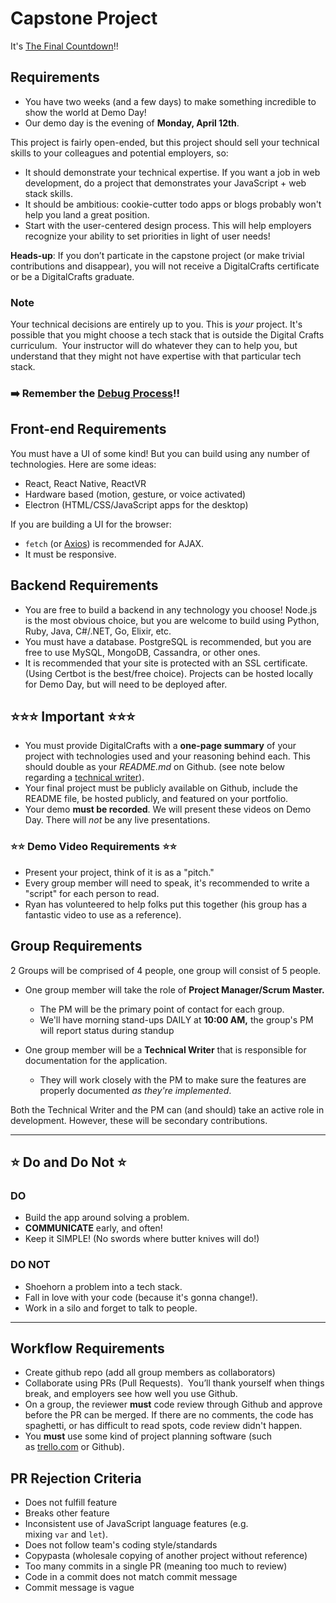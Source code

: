 # Capstone Project

It's [The Final Countdown](https://www.youtube.com/watch?v=9jK-NcRmVcw)!!

## Requirements

* You have two weeks (and a few days) to make something incredible to show the world at Demo Day!
* Our demo day is the evening of **Monday, April 12th**.

This project is fairly open-ended, but this project should sell your technical skills to your colleagues and potential employers, so:

* It should demonstrate your technical expertise. If you want a job in web development, do a project that demonstrates your JavaScript + web stack skills.
* It should be ambitious: cookie-cutter todo apps or blogs probably won't help you land a great position.
* Start with the user-centered design process. This will help employers recognize your ability to set priorities in light of user needs!

**Heads-up**: If you don’t particate in the capstone project (or make trivial contributions and disappear), you will not receive a DigitalCrafts certificate or be a DigitalCrafts graduate.

### Note

Your technical decisions are entirely up to you. This is _your_ project. It's possible that you might choose a tech stack that is outside the Digital Crafts curriculum.  Your instructor will do whatever they can to help you, but understand that they might not have expertise with that particular tech stack.

### ➡️ Remember the [Debug Process](https://docs.google.com/document/d/1Hb3IZVcnrZQ6FXNgiqUBbqrEkRv-k1O_TFffqj3KoVs/edit?usp=sharing)!!

## Front-end Requirements

You must have a UI of some kind! But you can build using any number of technologies. Here are some ideas:

* React, React Native, ReactVR
* Hardware based (motion, gesture, or voice activated)
* Electron (HTML/CSS/JavaScript apps for the desktop)

If you are building a UI for the browser:

* `fetch` (or [Axios](https://github.com/axios/axios)) is recommended for AJAX.
* It must be responsive.

## Backend Requirements

* You are free to build a backend in any technology you choose! Node.js is the most obvious choice, but you are welcome to build using Python, Ruby, Java, C#/.NET, Go, Elixir, etc.
* You must have a database. PostgreSQL is recommended, but you are free to use MySQL, MongoDB, Cassandra, or other ones.
* It is recommended that your site is protected with an SSL certificate. (Using Certbot is the best/free choice). Projects can be hosted locally for Demo Day, but will need to be deployed after.  

## ⭐️⭐️⭐️ Important ⭐️⭐️⭐️

* You must provide DigitalCrafts with a **one-page summary** of your project with technologies used and your reasoning behind each. This should double as your _README.md_ on Github. (see note below regarding a [technical writer](#technical-writer)).
* Your final project must be publicly available on Github, include the README file, be hosted publicly, and featured on your portfolio.
* Your demo **must be recorded**. We will present these videos on Demo Day. There will _not_ be any live presentations.

### ⭐️⭐️ Demo Video Requirements ⭐️⭐️

* Present your project, think of it is as a "pitch."
* Every group member will need to speak, it's recommended to write a "script" for each person to read.
* Ryan has volunteered to help folks put this together (his group has a fantastic video to use as a reference).

## Group Requirements

2 Groups will be comprised of 4 people, one group will consist of 5 people.

* One group member will take the role of **Project Manager/Scrum Master.**
  * The PM will be the primary point of contact for each group.
  * We'll have morning stand-ups DAILY at **10:00 AM,** the group's PM will report status during standup

* <a id="technical-writer"></a>One group member will be a **Technical Writer** that is responsible for documentation for the application.
  * They will work closely with the PM to make sure the features are properly documented _as they're implemented_.

Both the Technical Writer and the PM can (and should) take an active role in development. However, these will be secondary contributions.

---

## ⭐️ Do and Do Not ⭐️

### DO

* Build the app around solving a problem.
* __COMMUNICATE__ early, and often!
* Keep it SIMPLE! (No swords where butter knives will do!)

### DO NOT

* Shoehorn a problem into a tech stack.
* Fall in love with your code (because it's gonna change!).
* Work in a silo and forget to talk to people.

---

## Workflow Requirements

* Create github repo (add all group members as collaborators)
* Collaborate using PRs (Pull Requests).  You’ll thank yourself when things break, and employers see how well you use Github.
* On a group, the reviewer **must** code review through Github and approve before the PR can be merged. If there are no comments, the code has spaghetti, or has difficult to read spots, code review didn't happen.
* You **must** use some kind of project planning software (such as [trello.com](http://trello.com/) or Github).

## PR Rejection Criteria

* Does not fulfill feature
* Breaks other feature
* Inconsistent use of JavaScript language features (e.g. mixing `var` and `let`).
* Does not follow team's coding style/standards
* Copypasta (wholesale copying of another project without reference)
* Too many commits in a single PR (meaning too much to review)
* Code in a commit does not match commit message
* Commit message is vague